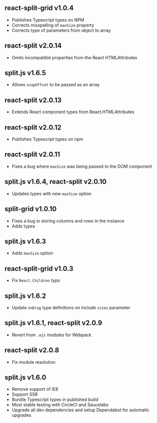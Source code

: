 ## react-split-grid v1.0.4

-   Publishes Typescript types on NPM
-   Corrects misspelling of `maxSize` property
-   Corrects type of parameters from object to array

## react-split v2.0.14

-   Omits incompatible properties from the React HTMLAttributes

## split.js v1.6.5

-   Allows `snapOffset` to be passed as an array

## react-split v2.0.13

-   Extends React component types from React.HTMLAttributes

## react-split v2.0.12

-   Publishes Typescript types on npm

## react-split v2.0.11

-   Fixes a bug where `maxSize` was being passed to the DOM component

## split.js v1.6.4, react-split v2.0.10

-   Updates types with new `maxSize` option

## split-grid v1.0.10

-   Fixes a bug in storing columns and rows in the instance
-   Adds types

## split.js v1.6.3

-   Adds `maxSize` option

## react-split-grid v1.0.3

-   Fix `React.Children` typo

## split.js v1.6.2

-   Update `onDrag` type definitions on include `sizes` parameter

## split.js v1.6.1, react-split v2.0.9

-   Revert from `.mjs` modules for Webpack

## react-split v2.0.8

-   Fix module resolution

## split.js v1.6.0

-   Remove support of IE8
-   Support SSR
-   Bundle Typescript types in published build
-   Most stable testing with CircleCI and Saucelabs
-   Upgrade all dev dependencies and setup Dependabot for automatic upgrades
